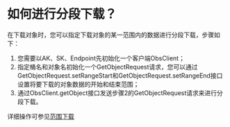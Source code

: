 # 如何进行分段下载？<a name="ZH-CN_TOPIC_0152095268"></a>

在下载对象时，您可以指定下载对象的某一范围内的数据进行分段下载，步骤如下：

1.  您需要以AK、SK、Endpoint先初始化一个客户端ObsClient；
2.  指定桶名和对象名初始化一个GetObjectRequest请求，您可以通过GetObjectRequest.setRangeStart和GetObjectRequest.setRangeEnd接口设置将要下载的对象数据的开始和结束范围；
3.  通过ObsClient.getObject接口发送步骤2的GetObjectRequest请求来进行分段下载。

详细操作可参见[范围下载](范围下载.md)

